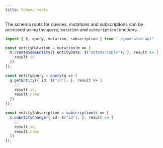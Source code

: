 ```yaml
---
title: Schema roots
---
```


The schema roots for queries, mutations and subscriptions can be accessed using the `query`, `mutation` and `subscription` functions.

```typescript
import { $, query, mutation, subscription } from "./generated-api"

const entityMutation = mutation(m => [
  m.createSomeEntity({ entityData: $("dataVariable"); }, result => [
    result.id
  ])
]);

const entityQuery = query(q => [
  q.getEntity({ id: $("id"); }, result => [
    //
    result.id,
    result.name
  ])
]);

const entitySubscription = subscription(s => [
  s.onEntityChange({ id: $("id"); }, result => [
    //
    result.id,
    result.name
  ])
]);
```
